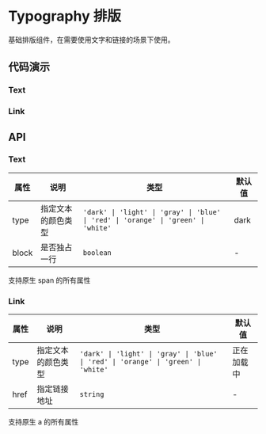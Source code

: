 # Typography 排版

基础排版组件，在需要使用文字和链接的场景下使用。

## 代码演示

### Text

<demo title="type类型" describe="如果不指定type，默认为dark">
<template>
  <lu-text block type="dark">这是一句话</lu-text>
  <lu-text block type="light">这是一句话</lu-text>
  <lu-text block type="gray">这是一句话</lu-text>
  <lu-text block type="blue">这是一句话</lu-text>
  <lu-text block type="red">这是一句话</lu-text>
  <lu-text block type="orange">这是一句话</lu-text>
  <lu-text block type="green">这是一句话</lu-text>
  <lu-text block type="white">这是一句话</lu-text>
</template>
</demo>

### Link

<demo title="type类型" describe="跟Text类似，在不指定type的情况下为淡蓝色">
<template>
  <lu-link href="#link">这是一句话</lu-link>
  <lu-link href="#link" type="dark">这是一句话</lu-link>
  <lu-link href="#link" type="light">这是一句话</lu-link>
  <lu-link href="#link" type="gray">这是一句话</lu-link>
  <lu-link href="#link" type="blue">这是一句话</lu-link>
  <lu-link href="#link" type="red">这是一句话</lu-link>
  <lu-link href="#link" type="orange">这是一句话</lu-link>
  <lu-link href="#link" type="green">这是一句话</lu-link>
  <lu-link href="#link" type="white">这是一句话</lu-link>
</template>
<style scoped="true">
a {
  display: block !important;
}
</style>

</demo>

## API

### Text

| 属性  | 说明               | 类型                                                                               | 默认值 |
| ----- | ------------------ | ---------------------------------------------------------------------------------- | ------ |
| type  | 指定文本的颜色类型 | `'dark' \| 'light' \| 'gray' \| 'blue' \| 'red' \| 'orange' \| 'green' \| 'white'` | dark   |
| block | 是否独占一行       | `boolean`                                                                          | -      |

支持原生 span 的所有属性

### Link

| 属性 | 说明               | 类型                                                                               | 默认值     |
| ---- | ------------------ | ---------------------------------------------------------------------------------- | ---------- |
| type | 指定文本的颜色类型 | `'dark' \| 'light' \| 'gray' \| 'blue' \| 'red' \| 'orange' \| 'green' \| 'white'` | 正在加载中 |
| href | 指定链接地址       | `string`                                                                           | -          |

支持原生 a 的所有属性

